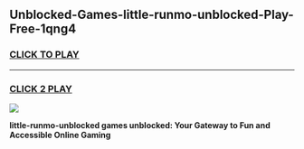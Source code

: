 
## Unblocked-Games-little-runmo-unblocked-Play-Free-1qng4
<h3>
<a href="https://premium76.site?title=little-runmo-unblocked&ref=19M">CLICK TO PLAY</a></h3>
<hr>

<h3>
<a href="https://premium76.site?title=little-runmo-unblocked&ref=19M">CLICK 2 PLAY</a>
  
</h3>

<a href="https://premium76.site?title=little-runmo-unblocked&ref=19M"><img src="https://clearcache.store/games.png"></a>


**little-runmo-unblocked games unblocked: Your Gateway to Fun and Accessible Online Gaming**
